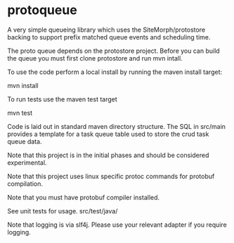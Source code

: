 protoqueue
==========

A very simple queueing library which uses the SiteMorph/protostore backing to
support prefix matched queue events and scheduling time.

The proto queue depends on the protostore project. Before you can build the
queue you must first clone protostore and run mvn intall.

To use the code perform a local install by running the maven install target:

mvn install

To run tests use the maven test target

mvn test

Code is laid out in standard maven directory structure. The SQL in src/main
provides a template for a task queue table used to store the crud task queue
data.

Note that this project is in the initial phases and should be considered
experimental.

Note that this project uses linux specific protoc commands for protobuf 
compilation. 

Note that you must have protobuf compiler installed.

See unit tests for usage. src/test/java/

Note that logging is via slf4j. Please use your relevant adapter if you 
require logging.
